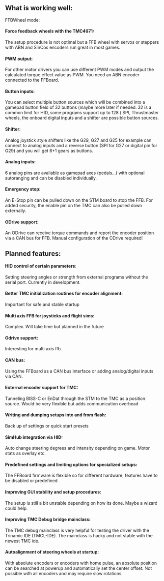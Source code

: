 ## What is working well:
FFBWheel mode:

#### Force feedback wheels with the TMC4671:
The setup procedure is not optimal but a FFB wheel with servos or steppers with ABN and SinCos encoders run great in most games.

#### PWM output:
For other motor drivers you can use different PWM modes and output the calculated torque effect value as PWM. You need an ABN encoder connected to the FFBoard.

#### Button inputs:
You can select multiple button sources which will be combined into a gamepad button field of 32 buttons (maybe more later if needed. 32 is a common limit for HID, some programs support up to 128.)
SPI, Thrustmaster wheels, the onboard digital inputs and a shifter are possible button sources.

#### Shifter:
Analog joystick style shifters like the G29, G27 and G25 for example can connect to analog inputs and a reverse button (SPI for G27 or digital pin for G29) and you will get 6+1 gears as buttons.

#### Analog inputs:
6 analog pins are available as gamepad axes (pedals...) with optional autoranging and can be disabled individually.

#### Emergency stop:
An E-Stop pin can be pulled down on the STM board to stop the FFB.
For added security, the enable pin on the TMC can also be pulled down externally.

#### ODrive support:
An ODrive can receive torque commands and report the encoder position via a CAN bus for FFB.
Manual configuration of the ODrive required!


## Planned features:

#### HID control of certain parameters:
Setting steering angles or strength from external programs without the serial port.
Currently in development.

#### Better TMC initialization routines for encoder alignment:
Important for safe and stable startup

#### Multi axis FFB for joysticks and flight sims:
Complex. Will take time but planned in the future

#### Odrive support:
Interesting for multi axis ffb.

#### CAN bus:
Using the FFBoard as a CAN bus interface or adding analog/digital inputs via CAN.

#### External encoder support for TMC:
Tunneling BISS-C or EnDat through the STM to the TMC as a position source. Would be very flexible but adds communication overhead

#### Writing and dumping setups into and from flash:
Back up of settings or quick start presets

#### SimHub integration via HID:
Auto change steering degrees and intensity depending on game. Motor stats as overlay etc.

#### Predefined settings and limiting options for specialized setups:
The FFBoard firmware is flexible so for different hardware, features have to be disabled or predefined

#### Improving GUI stability and setup procedures:
The setup is still a bit unstable depending on how its done. Maybe a wizard could help.

#### Improving TMC Debug bridge mainclass:
The TMC debug mainclass is very helpful for testing the driver with the Trinamic IDE (TMCL-IDE). The mainclass is hacky and not stable with the newest TMC ide.

#### Autoalignment of steering wheels at startup:
With absolute encoders or encoders with home pulse, an absolute position can be searched at powerup and automatically set the center offset. Not possible with all encoders and may require slow rotations.